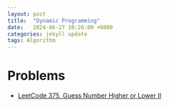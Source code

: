 ```yaml
---
layout: post
title:  "Dynamic Programming"
date:   2024-06-27 10:26:00 +0800
categories: jekyll update
tags: Algorithm
---
```


# Problems
- [LeetCode 375. Guess Number Higher or Lower II](https://owenrrr.github.io/jekyll/update/LeetCode-375/)
